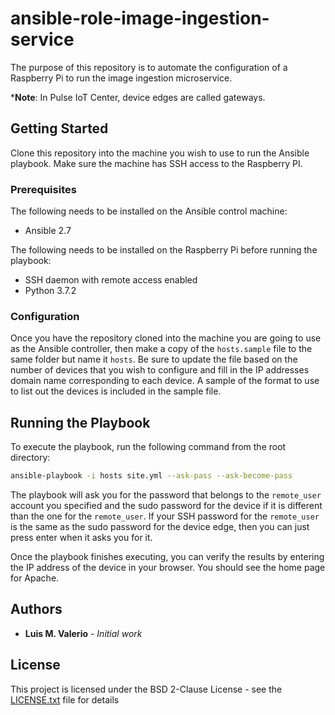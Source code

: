 # ansible-role-image-ingestion-service

The purpose of this repository is to automate the configuration of a Raspberry Pi to run the image ingestion microservice.

***Note**: In Pulse IoT Center, device edges are called gateways.

## Getting Started

Clone this repository into the machine you wish to use to run the Ansible playbook.
Make sure the machine has SSH access to the Raspberry PI.

### Prerequisites

The following needs to be installed on the Ansible control machine:

* Ansible 2.7

The following needs to be installed on the Raspberry Pi before running the playbook:

* SSH daemon with remote access enabled
* Python 3.7.2

### Configuration

Once you have the repository cloned into the machine you are going to use as the Ansible controller, then make a copy of the `hosts.sample` file to the same folder but name it `hosts`. Be sure to update the file based on the number of devices that you wish to configure and fill in the IP addresses domain name corresponding to each device. A sample of the format to use to list out the devices is included in the sample file.

## Running the Playbook

To execute the playbook, run the following command from the root directory:

```bash
ansible-playbook -i hosts site.yml --ask-pass --ask-become-pass
```

The playbook will ask you for the password that belongs to the `remote_user` account you specified and the sudo password for the device if it
is different than the one for the `remote_user`. If your SSH password for the `remote_user` is the same as the sudo password for the device edge, then you can just press enter when it asks you for it.

Once the playbook finishes executing, you can verify the results by entering the IP address of the device in your browser. You should see the home page for Apache.

## Authors

* **Luis M. Valerio** - *Initial work*

## License

This project is licensed under the BSD 2-Clause License - see the [LICENSE.txt](LICENSE.txt) file for details
